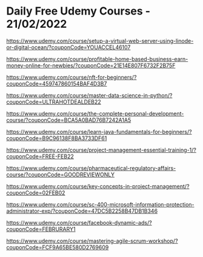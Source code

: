 # Daily Free Udemy Courses - 21/02/2022

https://www.udemy.com/course/setup-a-virtual-web-server-using-linode-or-digital-ocean/?couponCode=YOUACCEL46107
https://www.udemy.com/course/profitable-home-based-business-earn-money-online-for-newbies/?couponCode=21E14E807F6732F2B75F
https://www.udemy.com/course/nft-for-beginners/?couponCode=459747860154BAF4D3B7
https://www.udemy.com/course/master-data-science-in-python/?couponCode=ULTRAHOTDEALDEB22
https://www.udemy.com/course/the-complete-personal-development-course/?couponCode=BCA5A0BAD76B7242A1A5
https://www.udemy.com/course/learn-java-fundamentals-for-beginners/?couponCode=B9C96138F8BA3733DF61
https://www.udemy.com/course/project-management-essential-training-1/?couponCode=FREE-FEB22
https://www.udemy.com/course/pharmaceutical-regulatory-affairs-course/?couponCode=GOODREVIEWONLY
https://www.udemy.com/course/key-concepts-in-project-management/?couponCode=02FEB02
https://www.udemy.com/course/sc-400-microsoft-information-protection-administrator-exp/?couponCode=47DC5B2258B47DB1B346
https://www.udemy.com/course/facebook-dynamic-ads/?couponCode=FEBRURARY1
https://www.udemy.com/course/mastering-agile-scrum-workshop/?couponCode=FCF9A65BE580D2769609
